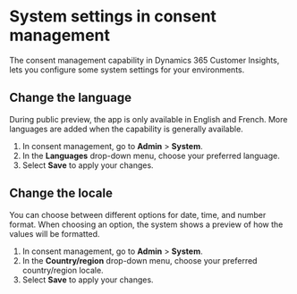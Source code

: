 # System settings in consent management

The consent management capability in Dynamics 365 Customer Insights, lets you configure some system settings for your environments. 

## Change the language

During public preview, the app is only available in English and French. More languages are added when the capability is generally available. 

1. In consent management, go to **Admin** > **System**.
1. In the **Languages** drop-down menu, choose your preferred language. 
1. Select **Save** to apply your changes.

## Change the locale

You can choose between different options for date, time, and number format. When choosing an option, the system shows a preview of how the values will be formatted.

1. In consent management, go to **Admin** > **System**.
1. In the **Country/region** drop-down menu, choose your preferred country/region locale. 
1. Select **Save** to apply your changes.
